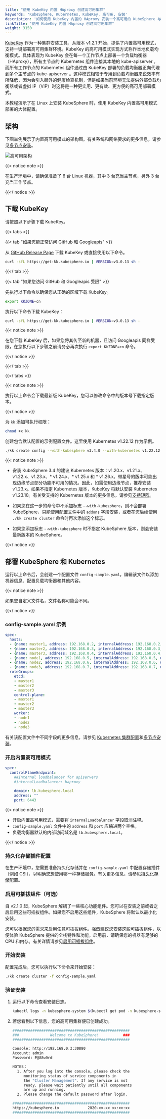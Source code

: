 ```yaml
---
title: "使用 KubeKey 内置 HAproxy 创建高可用集群"
keywords: 'KubeSphere, Kubernetes, KubeKey, 高可用, 安装'
description: '如何使用 KubeKey 内置的 HAproxy 安装一个高可用的 KubeSphere 与 Kubernetes 集群。'
linkTitle: "使用 KubeKey 内置 HAproxy 创建高可用集群"
weight: 3150
---
```


[KubeKey](https://github.com/kubesphere/kubekey) 作为一种集群安装工具，从版本 v1.2.1 开始，提供了内置高可用模式，支持一键部署高可用集群环境。KubeKey 的高可用模式实现方式称作本地负载均衡模式。具体表现为 KubeKey 会在每一个工作节点上部署一个负载均衡器（HAproxy），所有主节点的 Kubernetes 组件连接其本地的 kube-apiserver ，而所有工作节点的 Kubernetes 组件通过由 KubeKey 部署的负载均衡器正向代理到多个主节点的 kube-apiserver 。这种模式相较于专用到负载均衡器来说效率有所降低，因为会引入额外的健康检查机制，但是如果当前环境无法提供外部负载均衡器或者虚拟 IP（VIP）时这将是一种更实用、更有效、更方便的高可用部署模式。

本教程演示了在 Linux 上安装 KubeSphere 时，使用 KubeKey 内置高可用模式部署的大体配置。

## 架构

下图举例展示了内置高可用模式的架构图。有关系统和网络要求的更多信息，请参见[多节点安装](../../../installing-on-linux/introduction/multioverview/#步骤1准备-linux-主机)。

![高可用架构](/images/docs/v3.x/zh-cn/installing-on-linux/introduction/internal-ha-configuration/internalLoadBalancer.png)

{{< notice note >}}

在生产环境中，请确保准备了 6 台 Linux 机器，其中 3 台充当主节点，另外 3 台充当工作节点。

{{</ notice >}}

## 下载 KubeKey

请按照以下步骤下载 KubeKey。

{{< tabs >}}

{{< tab "如果您能正常访问 GitHub 和 Googleapis" >}}

从 [GitHub Release Page](https://github.com/kubesphere/kubekey/releases) 下载 KubeKey 或直接使用以下命令。

```bash
curl -sfL https://get-kk.kubesphere.io | VERSION=v3.0.13 sh -
```

{{</ tab >}}

{{< tab "如果您访问 GitHub 和 Googleapis 受限" >}}

先执行以下命令以确保您从正确的区域下载 KubeKey。

```bash
export KKZONE=cn
```

执行以下命令下载 KubeKey：

```bash
curl -sfL https://get-kk.kubesphere.io | VERSION=v3.0.13 sh -
```

{{< notice note >}}

在您下载 KubeKey 后，如果您将其传至新的机器，且访问 Googleapis 同样受限，在您执行以下步骤之前请务必再次执行 `export KKZONE=cn` 命令。

{{</ notice >}}

{{</ tab >}}

{{</ tabs >}}

{{< notice note >}}

执行以上命令会下载最新版 KubeKey，您可以修改命令中的版本号下载指定版本。

{{</ notice >}}

为 `kk` 添加可执行权限：

```bash
chmod +x kk
```

创建包含默认配置的示例配置文件。这里使用 Kubernetes v1.22.12 作为示例。

```bash
./kk create config --with-kubesphere v3.4.0 --with-kubernetes v1.22.12
```

{{< notice note >}}

- 安装 KubeSphere 3.4 的建议 Kubernetes 版本：v1.20.x、v1.21.x、v1.22.x、v1.23.x、* v1.24.x、* v1.25.x 和 * v1.26.x。带星号的版本可能出现边缘节点部分功能不可用的情况。因此，如需使用边缘节点，推荐安装 v1.23.x。如果不指定 Kubernetes 版本，KubeKey 将默认安装 Kubernetes v1.23.10。有关受支持的 Kubernetes 版本的更多信息，请参见[支持矩阵](../../../installing-on-linux/introduction/kubekey/#支持矩阵)。

- 如果您在这一步的命令中不添加标志 `--with-kubesphere`，则不会部署 KubeSphere，只能使用配置文件中的 `addons` 字段安装，或者在您后续使用 `./kk create cluster` 命令时再次添加这个标志。

- 如果您添加标志 `--with-kubesphere` 时不指定 KubeSphere 版本，则会安装最新版本的 KubeSphere。

{{</ notice >}}

## 部署 KubeSphere 和 Kubernetes

运行以上命令后，会创建一个配置文件 `config-sample.yaml`。编辑该文件以添加机器信息、配置负载均衡器和其他内容。

{{< notice note >}}

如果您自定义文件名，文件名称可能会不同。

{{</ notice >}}

### config-sample.yaml 示例

```yaml
spec:
  hosts:
  - {name: master1, address: 192.168.0.2, internalAddress: 192.168.0.2, user: ubuntu, password: Testing123}
  - {name: master2, address: 192.168.0.3, internalAddress: 192.168.0.3, user: ubuntu, password: Testing123}
  - {name: master3, address: 192.168.0.4, internalAddress: 192.168.0.4, user: ubuntu, password: Testing123}
  - {name: node1, address: 192.168.0.5, internalAddress: 192.168.0.5, user: ubuntu, password: Testing123}
  - {name: node2, address: 192.168.0.6, internalAddress: 192.168.0.6, user: ubuntu, password: Testing123}
  - {name: node3, address: 192.168.0.7, internalAddress: 192.168.0.7, user: ubuntu, password: Testing123}
  roleGroups:
    etcd:
    - master1
    - master2
    - master3
    control-plane:
    - master1
    - master2
    - master3
    worker:
    - node1
    - node2
    - node3
```

有关该配置文件中不同字段的更多信息，请参见 [Kubernetes 集群配置](../../../installing-on-linux/introduction/vars/)和[多节点安装](../../../installing-on-linux/introduction/multioverview/#2-编辑配置文件)。

### 开启内置高可用模式

```yaml
spec:
  controlPlaneEndpoint:
    ##Internal loadbalancer for apiservers
    #internalLoadbalancer: haproxy
    
    domain: lb.kubesphere.local
    address: ""
    port: 6443
```

{{< notice note >}}

- 开启内置高可用模式，需要将 `internalLoadbalancer` 字段取消注释。
- `config-sample.yaml` 文件中的 `address` 和 `port` 应缩进两个空格。
- 负载均衡器默认的内部访问域名是 `lb.kubesphere.local`。

{{</ notice >}}

### 持久化存储插件配置

在生产环境中，您需要准备持久化存储并在 `config-sample.yaml` 中配置存储插件（例如 CSI），以明确您想使用哪一种存储服务。有关更多信息，请参见[持久化存储配置](../../../installing-on-linux/persistent-storage-configurations/understand-persistent-storage/)。

### 启用可插拔组件（可选）

自 v2.1.0 起，KubeSphere 解耦了一些核心功能组件。您可以在安装之前或者之后启用这些可插拔组件。如果您不启用这些组件，KubeSphere 将默认以最小化安装。

您可以根据您的需求来启用任意可插拔组件。强烈建议您安装这些可插拔组件，以便体验 KubeSphere 提供的全栈特性和功能。启用前，请确保您的机器有足够的 CPU 和内存。有关详情请参见[启用可插拔组件](../../../pluggable-components/)。

### 开始安装

配置完成后，您可以执行以下命令来开始安装：

```bash
./kk create cluster -f config-sample.yaml
```

### 验证安装

1. 运行以下命令查看安装日志。

   ```bash
   kubectl logs -n kubesphere-system $(kubectl get pod -n kubesphere-system -l 'app in (ks-install, ks-installer)' -o jsonpath='{.items[0].metadata.name}') -f
   ```

2. 若您看到以下信息，您的高可用集群便已创建成功。

   ```bash
   #####################################################
   ###              Welcome to KubeSphere!           ###
   #####################################################
   
   Console: http://192.168.0.3:30880
   Account: admin
   Password: P@88w0rd
   
   NOTES：
     1. After you log into the console, please check the
        monitoring status of service components in
        the "Cluster Management". If any service is not
        ready, please wait patiently until all components
        are up and running.
     2. Please change the default password after login.
   
   #####################################################
   https://kubesphere.io             2020-xx-xx xx:xx:xx
   #####################################################
   ```
